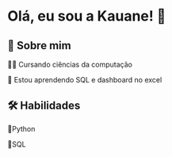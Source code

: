 
# Olá, eu sou a Kauane! 👋


## 🚀 Sobre mim




👩‍💻 Cursando ciências da computação

🧠 Estou aprendendo SQL e dashboard no excel






## 🛠 Habilidades
🐍Python

🎲SQL



